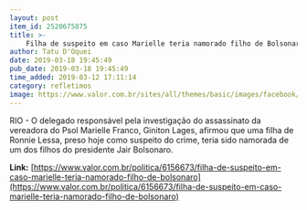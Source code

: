 ```yaml
---
layout: post
item_id: 2520675875
title: >-
    Filha de suspeito em caso Marielle teria namorado filho de Bolsonaro
author: Tatu D'Oquei
date: 2019-03-18 19:45:49
pub_date: 2019-03-18 19:45:49
time_added: 2019-03-12 17:11:14
category: refletimos
image: https://www.valor.com.br/sites/all/themes/basic/images/facebook/valor-big.jpg
---
```


RIO - O delegado responsável pela investigação do assassinato da vereadora do Psol Marielle Franco, Giniton Lages, afirmou que uma filha de Ronnie Lessa, preso hoje como suspeito do crime, teria sido namorada de um dos filhos do presidente Jair Bolsonaro.

**Link:** [https://www.valor.com.br/politica/6156673/filha-de-suspeito-em-caso-marielle-teria-namorado-filho-de-bolsonaro](https://www.valor.com.br/politica/6156673/filha-de-suspeito-em-caso-marielle-teria-namorado-filho-de-bolsonaro)

